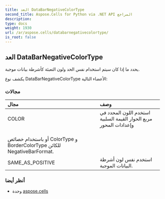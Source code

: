 ```yaml
---
title: العد DataBarNegativeColorType
second_title: Aspose.Cells for Python via .NET API المراجع
description:
type: docs
weight: 1930
url: /ar/aspose.cells/databarnegativecolortype/
is_root: false
---
```

##  العد DataBarNegativeColorType
يحدد ما إذا كان سيتم استخدام نفس الحد ولون التعبئة كأشرطة بيانات موجبة.



يكشف نوع DataBarNegativeColorType الأعضاء التالية:

###  مجالات
| مجال| وصف|
| :- | :- |
| COLOR | استخدم اللون المحدد في مربع الحوار القيمة السلبية وإعدادات المحور<br/> أو باستخدام خصائص ColorType و BorderColorType للكائن NegativeBarFormat.|
| SAME_AS_POSITIVE | استخدم نفس لون أشرطة البيانات الموجبة.|



###  أنظر أيضا
* وحدة [aspose.cells](..)
